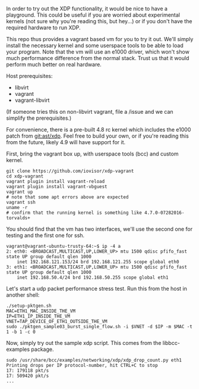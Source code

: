 In order to try out the XDP functionality, it would be nice to have a
playground. This could be useful if you are worried about experimental kernels
(not sure why you're reading this, but hey...) or if you don't have the required
hardware to run XDP.

This repo thus provides a vagrant based vm for you to try it out. We'll simply
install the necessary kernel and some userspace tools to be able to load your
program. Note that the vm will use an e1000 driver, which won't show much
performance difference from the normal stack. Trust us that it would perform
much better on real hardware.

Host prerequisites:
* libvirt
* vagrant
* vagrant-libvirt

(If someone tries this on non-libvirt vagrant, file a /issue and we can
simplify the prerequisites.)

For convenience, there is a pre-built 4.8 rc kernel which includes the e1000
patch from [git:ast/xdp](http://git.kernel.org/cgit/linux/kernel/git/ast/bpf.git/commit/?h=xdp&id=e643c99556770a6b77c1330bcd9d28d578026788). Feel free to build your own, or if you're reading
this from the future, likely 4.9 will have support for it.


First, bring the vagrant box up, with userspace tools (bcc) and custom kernel.
```
git clone https://github.com/iovisor/xdp-vagrant
cd xdp-vagrant
vagrant plugin install vagrant-reload
vagrant plugin install vagrant-vbguest
vagrant up
# note that some apt errors above are expected
vagrant ssh
uname -r
# confirm that the running kernel is something like 4.7.0-07282016-torvalds+
```

You should find that the vm has two interfaces, we'll use the second one for
testing and the first one for ssh.
```
vagrant@vagrant-ubuntu-trusty-64:~$ ip -4 a
2: eth0: <BROADCAST,MULTICAST,UP,LOWER_UP> mtu 1500 qdisc pfifo_fast state UP group default qlen 1000
    inet 192.168.121.153/24 brd 192.168.121.255 scope global eth0
3: eth1: <BROADCAST,MULTICAST,UP,LOWER_UP> mtu 1500 qdisc pfifo_fast state UP group default qlen 1000
    inet 192.168.50.4/24 brd 192.168.50.255 scope global eth1
```

Let's start a udp packet performance stress test. Run this from the host in
another shell:
```
./setup-pktgen.sh
MAC=ETH1_MAC_INSIDE_THE_VM
IP=ETH1_IP_INSIDE_THE_VM
VNET=TAP_DEVICE_OF_ETH1_OUTSIDE_THE_VM
sudo ./pktgen_sample03_burst_single_flow.sh -i $VNET -d $IP -m $MAC -t 1 -b 1 -c 0
```

Now, simply try out the sample xdp script. This comes from the libbcc-examples
package.
```
sudo /usr/share/bcc/examples/networking/xdp/xdp_drop_count.py eth1
Printing drops per IP protocol-number, hit CTRL+C to stop
17: 179118 pkt/s
17: 509420 pkt/s
...
```
